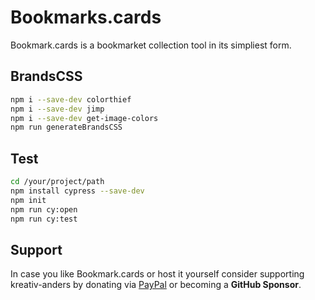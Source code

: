 # Bookmarks.cards

Bookmark.cards is a bookmarket collection tool in its simpliest form.

## BrandsCSS

```bash
npm i --save-dev colorthief
npm i --save-dev jimp
npm i --save-dev get-image-colors
npm run generateBrandsCSS
```

## Test

```bash
cd /your/project/path
npm install cypress --save-dev
npm init
npm run cy:open
npm run cy:test
```

## Support

In case you like Bookmark.cards or host it yourself consider supporting kreativ-anders by donating via [PayPal](https://paypal.me/kreativanders) or becoming a **GitHub Sponsor**.
